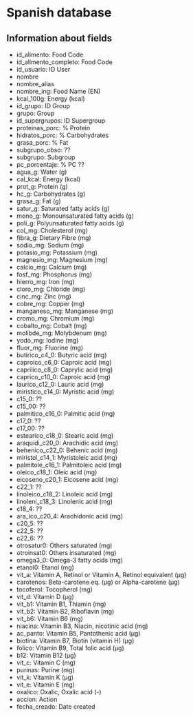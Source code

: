 # Spanish database

## Information about fields

- id_alimento: Food Code
- id_alimento_completo: Food Code
- id_usuario: ID User
- nombre
- nombre_alias
- nombre_ing: Food Name (EN)
- kcal_100g: Energy (kcal)
- id_grupo: ID Group
- grupo: Group
- id_supergrupos: ID Supergroup
- proteinas_porc: % Protein
- hidratos_porc: % Carbohydrates
- grasa_porc: % Fat
- subgrupo_obso: ??
- subgrupo: Subgroup
- pc_porcentaje: % PC ??
- agua_g: Water (g)
- cal_kcal: Energy (kcal)
- prot_g: Protein (g)
- hc_g: Carbohydrates (g)
- grasa_g: Fat (g)
- satur_g: Saturated fatty acids (g)
- mono_g: Monounsaturated fatty acids (g)
- poli_g: Polyunsaturated fatty acids (g)
- col_mg: Cholesterol (mg)
- fibra_g: Dietary Fibre (mg)
- sodio_mg: Sodium (mg)
- potasio_mg: Potassium (mg)
- magnesio_mg: Magnesium (mg)
- calcio_mg: Calcium (mg)
- fosf_mg: Phosphorus (mg)
- hierro_mg: Iron (mg)
- cloro_mg: Chloride (mg)
- cinc_mg: Zinc (mg)
- cobre_mg: Copper (mg)
- manganeso_mg: Manganese (mg)
- cromo_mg: Chromium (mg)
- cobalto_mg: Cobalt (mg)
- molibde_mg: Molybdenum (mg)
- yodo_mg: Iodine (mg)
- fluor_mg: Fluorine (mg)
- butirico_c4_0: Butyric acid (mg)
- caproico_c6_0: Caproic acid (mg)
- caprilico_c8_0: Caprylic acid (mg)
- caprico_c10_0: Caproic acid (mg)
- laurico_c12_0: Lauric acid (mg)
- miristico_c14_0: Myristic acid (mg)
- c15_0: ??
- c15_00: ??
- palmitico_c16_0: Palmitic acid (mg)
- c17_0: ??
- c17_00: ??
- estearico_c18_0: Stearic acid (mg)
- araquidi_c20_0: Arachidic acid (mg)
- behenico_c22_0: Behenic acid (mg)
- miristol_c14_1: Myristoleic acid (mg)
- palmitole_c16_1: Palmitoleic acid (mg)
- oleico_c18_1: Oleic acid (mg)
- eicoseno_c20_1: Eicosene acid (mg) 
- c22_1: ??
- linoleico_c18_2:  Linoleic acid (mg)
- linoleni_c18_3: Linolenic acid (mg)
- c18_4: ??
- ara_ico_c20_4: Arachidonic acid (mg)
- c20_5: ??
- c22_5: ??
- c22_6: ??
- otrosatur0: Others saturated (mg)
- otroinsat0: Others insaturated (mg)
- omega3_0: Omega-3 fatty acids (mg)
- etanol0: Etanol (mg)
- vit_a:  Vitamin A, Retinol or Vitamin A, Retinol equivalent (µg)
- carotenos: Beta-carotene eq. (µg) or Alpha-carotene (μg)
- tocoferol: Tocopherol (mg)
- vit_d: Vitamin D (µg)
- vit_b1: Vitamin B1, Thiamin (mg)
- vit_b2:  Vitamin B2, Riboflavin (mg)
- vit_b6: Vitamin B6 (mg)
- niacina: Vitamin B3, Niacin, nicotinic acid (mg)
- ac_panto: Vitamin B5, Pantothenic acid  (µg)
- biotina: Vitamin B7, Biotin (vitamin H) (µg)
- folico: Vitamin B9, Total folic acid (µg)
- b12: Vitamin B12 (µg)
- vit_c: Vitamin C (mg)
- purinas: Purine (mg)
- vit_k: Vitamin K (µg)
- vit_e: Vitamin E (mg)
- oxalico: Oxalic, Oxalic acid (-)
- accion: Action
- fecha_creado: Date created
